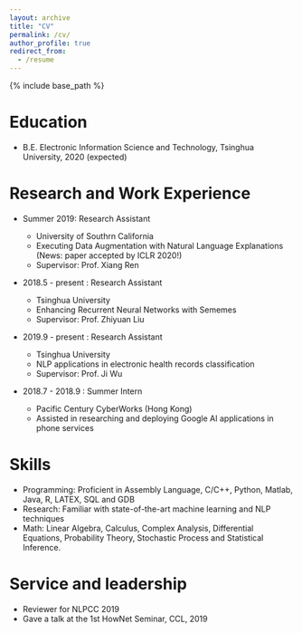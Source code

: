 ```yaml
---
layout: archive
title: "CV"
permalink: /cv/
author_profile: true
redirect_from:
  - /resume
---
```


{% include base_path %}

Education
======
* B.E. Electronic Information Science and Technology, Tsinghua University, 2020 (expected)

Research and Work Experience
======
* Summer 2019: Research Assistant
  * University of Southrn California
  * Executing Data Augmentation with Natural Language Explanations (News: paper accepted by ICLR 2020!)
  * Supervisor: Prof. Xiang Ren

* 2018.5 - present : Research Assistant
  * Tsinghua University
  * Enhancing Recurrent Neural Networks with Sememes
  * Supervisor: Prof. Zhiyuan Liu
  
* 2019.9 - present : Research Assistant
  * Tsinghua University
  * NLP applications in electronic health records classification
  * Supervisor: Prof. Ji Wu
  
* 2018.7 - 2018.9 : Summer Intern
  * Pacific Century CyberWorks (Hong Kong)
  * Assisted in researching and deploying Google AI applications in phone services
  
Skills
======
* Programming: Proficient in Assembly Language, C/C++, Python, Matlab, Java, R, LATEX, SQL and GDB
* Research: Familiar with state-of-the-art machine learning and NLP techniques
* Math: Linear Algebra, Calculus, Complex Analysis, Differential Equations, Probability Theory, Stochastic Process and Statistical Inference.
  
Service and leadership
======
* Reviewer for NLPCC 2019
* Gave a talk at the 1st HowNet Seminar, CCL, 2019
